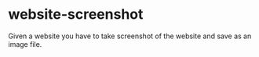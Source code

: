 website-screenshot
==================

Given a website you have to take screenshot of the website and save as an image file.